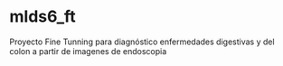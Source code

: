 # mlds6_ft
Proyecto Fine Tunning para diagnóstico enfermedades digestivas y del colon a partir de imagenes de endoscopia
